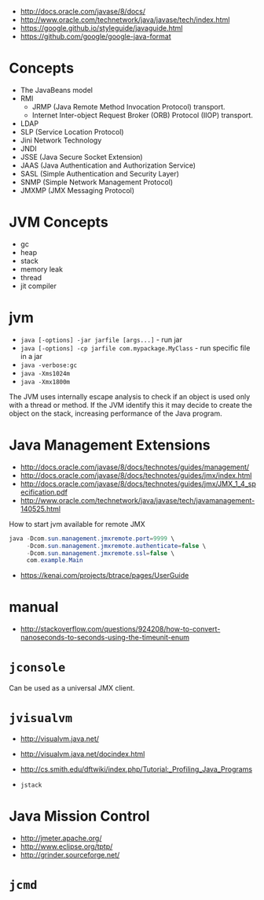 - http://docs.oracle.com/javase/8/docs/
- http://www.oracle.com/technetwork/java/javase/tech/index.html
- https://google.github.io/styleguide/javaguide.html
- https://github.com/google/google-java-format

# Concepts
- The JavaBeans model
- RMI
    + JRMP (Java Remote Method Invocation Protocol) transport.
    + Internet Inter-object Request Broker (ORB) Protocol (IIOP) transport.
- LDAP
- SLP (Service Location Protocol)
- Jini Network Technology
- JNDI
- JSSE (Java Secure Socket Extension)
- JAAS (Java Authentication and Authorization Service)
- SASL (Simple Authentication and Security Layer)
- SNMP (Simple Network Management Protocol)
- JMXMP (JMX Messaging Protocol)

# JVM Concepts
- gc
- heap
- stack
- memory leak
- thread
- jit compiler

# jvm
- `java [-options] -jar jarfile [args...]` - run jar
- `java [-options] -cp jarfile com.mypackage.MyClass` - run specific file in a jar
- `java -verbose:gc`
- `java -Xms1024m`
- `java -Xmx1800m`

The JVM uses internally escape analysis to check if an object is used only with a thread or method. If the JVM identify this it may decide to create the object on the stack, increasing performance of the Java program.

# Java Management Extensions
- http://docs.oracle.com/javase/8/docs/technotes/guides/management/
- http://docs.oracle.com/javase/8/docs/technotes/guides/jmx/index.html
- http://docs.oracle.com/javase/8/docs/technotes/guides/jmx/JMX_1_4_specification.pdf
- http://www.oracle.com/technetwork/java/javase/tech/javamanagement-140525.html

How to start jvm available for remote JMX
```java
java -Dcom.sun.management.jmxremote.port=9999 \
     -Dcom.sun.management.jmxremote.authenticate=false \
     -Dcom.sun.management.jmxremote.ssl=false \
     com.example.Main
```

- https://kenai.com/projects/btrace/pages/UserGuide

# manual
- http://stackoverflow.com/questions/924208/how-to-convert-nanoseconds-to-seconds-using-the-timeunit-enum

# `jconsole`
Can be used as a universal JMX client.

# `jvisualvm`
- http://visualvm.java.net/
- http://visualvm.java.net/docindex.html
- http://cs.smith.edu/dftwiki/index.php/Tutorial:_Profiling_Java_Programs

- `jstack`

# Java Mission Control

- http://jmeter.apache.org/
- http://www.eclipse.org/tptp/
- http://grinder.sourceforge.net/

# `jcmd`

